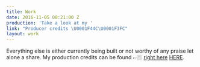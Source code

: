```yaml
---
title: Work
date: 2016-11-05 08:21:00 Z
production: 'Take a look at my '
link: "Producer credits \U0001F44C\U0001F3FC"
layout: work
---
```




Everything else is either currently being built or not worthy of any praise let alone a share. My production credits can be found 👉🏼 [right here](nike.com) [HERE](http://peterhironaka.com/production).